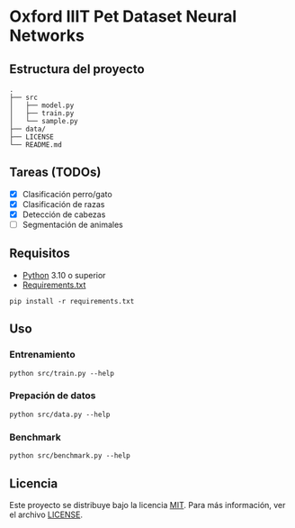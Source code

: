 # Oxford IIIT Pet Dataset Neural Networks

## Estructura del proyecto

```shell
.
├── src
│   ├── model.py
│   ├── train.py
│   └── sample.py
├── data/
├── LICENSE
└── README.md
```

## Tareas (TODOs)

-   [x] Clasificación perro/gato
-   [x] Clasificación de razas
-   [x] Detección de cabezas
-   [ ] Segmentación de animales

## Requisitos

-   [Python](https://www.python.org/) 3.10 o superior
-   [Requirements.txt](requirements.txt)

```shell
pip install -r requirements.txt
```

## Uso

### Entrenamiento

```shell
python src/train.py --help
```

### Prepación de datos

```shell
python src/data.py --help
```

### Benchmark

```shell
python src/benchmark.py --help
```

## Licencia

Este proyecto se distribuye bajo la licencia [MIT](https://opensource.org/licenses/MIT). Para más información, ver el archivo [LICENSE](LICENSE).
